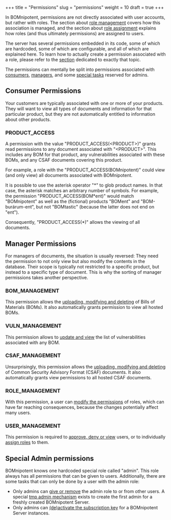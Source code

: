 +++
title = "Permissions"
slug = "permissions"
weight = 10
draft = true
+++

In BOMnipotent, permissions are not directly associated with user accounts, but rather with roles. The section about [role management](/client/manager/access-management/role-management/) covers how this association is managed, and the section about [role assignment](/client/manager/access-management/role-assignment/) explains how roles (and thus ultimately permissions) are assigned to users.

The server has several permissions embedded in its code, some of which are hardcoded, some of which are configurable, and all of which are explained here. To learn how to actually create a permission associated with a role, please refer to the [section](/client/manager/access-management/role-management/) dedicated to exactly that topic.

The permissions can mentally be split into permissions associated with [consumers](#consumer-permissions), [managers](#manager-permissions), and some [special tasks](#special-admin-permissions) reserved for admins.

## Consumer Permissions

Your customers are typically associated with one or more of your products. They will want to view all types of documents and information for that particular product, but they are not automatically entitled to information about other products.

### PRODUCT_ACCESS

A permission with the value "PRODUCT_ACCESS(\<PRODUCT\>)" grants read permissions to any document associated with "\<PRODUCT\>". This includes any BOM for that product, any vulnerabilities associated with these BOMs, and any CSAF documents covering this product.

For example, a role with the "PRODUCT_ACCESS(BOMnipotent)" could view (and only view) all documents associated with BOMnipotent.

It is possible to use the asterisk operator "\*" to glob product names. In that case, the asterisk matches an arbitrary number of symbols. For example, the permission "PRODUCT_ACCESS(BOM\*ent)" would match "BOMnipotent" as well as the (fictional) products "BOMent" and "BOM-burárum-ent", but not "BOMtastic" (because the latter does not end on "ent").

Consequently, "PRODUCT_ACCESS(\*)" allows the viewing of all documents.

## Manager Permissions

For managers of documents, the situation is usually reversed: They need the permission to not only view but also modify the contents in the database. Their scope is typically not restricted to a specific product, but instead to a specific type of document. This is why the sorting of manager permissions takes another perspective.

### BOM_MANAGEMENT

This permission allows the [uploading, modifying and deleting](/client/manager/doc-management/boms/) of Bills of Materials (BOMs). It also automatically grants permission to view all hosted BOMs.

### VULN_MANAGEMENT

This permission allows to [update and view](/client/manager/doc-management/vulnerabilities/) the list of vulnerabilities associated with any BOM.

### CSAF_MANAGEMENT

Unsurprisingly, this permission allows the [uploading, modifying and deleting](/client/manager/doc-management/csaf-docs/) of Common Security Advisory Format (CSAF) documents. It also automatically grants view permissions to all hosted CSAF documents.

### ROLE_MANAGEMENT

With this permission, a user can [modify the permissions](/client/manager/access-management/role-management/) of roles, which can have far reaching consequences, because the changes potentially affect many users.

### USER_MANAGEMENT

This permission is required to [approve, deny or view](/client/manager/access-management/user-approval/) users, or to individually [assign roles](/client/manager/access-management/role-assignment/) to them.

## Special Admin permissions

BOMnipotent knows one hardcoded special role called "admin". This role always has all permissions that can be given to users. Additionally, there are some tasks that can only be done by a user with the admin role:
- Only admins can [give or remove](/client/manager/access-management/role-assignment/) the admin role to or from other users. A special [tmp admin mechanism](/server/setup/admin/) exists to create the first admin for a freshly created BOMnipotent Server.
- Only admins can [(de)activate the subscription key](/client/manager/subscription/) for a BOMnipotent Server instances.
